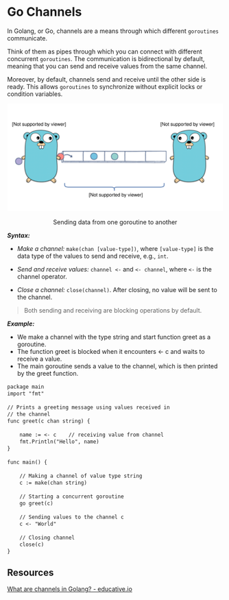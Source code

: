 # Go Channels

In Golang, or Go, channels are a means through which different `goroutines` communicate.

Think of them as pipes through which you can connect with different concurrent `goroutines`. The communication is bidirectional by default, meaning that you can send and receive values from the same channel.

Moreover, by default, channels send and receive until the other side is ready. This allows `goroutines` to synchronize without explicit locks or condition variables.

![Channels Image](./4671705944424448.svg)

<p style="text-align: center;">
    Sending data from one goroutine to another
</p>

**_Syntax:_**

- _Make a channel:_ `make(chan [value-type])`, where `[value-type]` is the data type of the values to send and receive, e.g., `int`.

- _Send and receive values:_ `channel <-` and `<- channel`,
  where `<-` is the channel operator.

- _Close a channel:_ `close(channel)`.
  After closing, no value will be sent to the channel.

> Both sending and receiving are blocking operations by default.

**_Example:_**

- We make a channel with the type string and start function greet as a goroutine.
- The function greet is blocked when it encounters <- c and waits to receive a value.
- The main goroutine sends a value to the channel, which is then printed by the greet function.

```
package main
import "fmt"

// Prints a greeting message using values received in
// the channel
func greet(c chan string) {

	name := <- c	// receiving value from channel
	fmt.Println("Hello", name)
}

func main() {

	// Making a channel of value type string
	c := make(chan string)

	// Starting a concurrent goroutine
	go greet(c)

	// Sending values to the channel c
	c <- "World"

	// Closing channel
	close(c)
}
```

## Resources

[What are channels in Golang? - educative.io](https://www.educative.io/answers/what-are-channels-in-golang)
